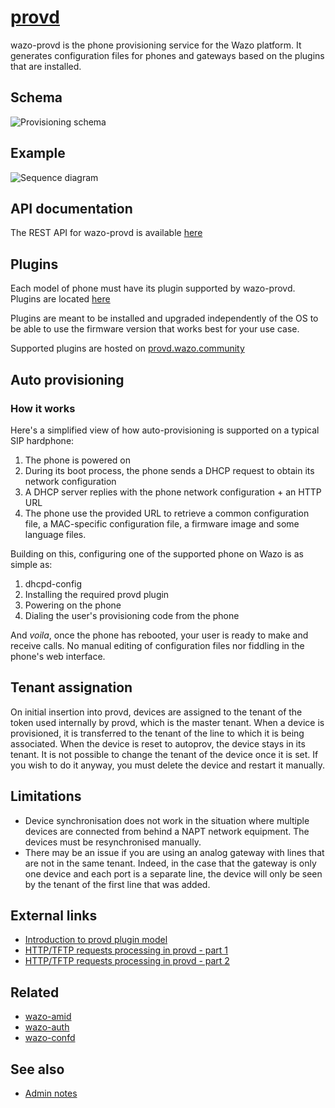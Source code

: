 # [provd](https://github.com/wazo-platform/wazo-provd)

wazo-provd is the phone provisioning service for the Wazo platform. It generates configuration files
for phones and gateways based on the plugins that are installed.

## Schema

![Provisioning schema](diagram.svg)

## Example

![Sequence diagram](sequence-diagram.svg)

## API documentation

The REST API for wazo-provd is available [here](../api/provisioning.html)

## Plugins

Each model of phone must have its plugin supported by wazo-provd. Plugins are located
[here](https://github.com/wazo-platform/wazo-provd-plugins)

Plugins are meant to be installed and upgraded independently of the OS to be able to use the firmware
version that works best for your use case.

Supported plugins are hosted on
[provd.wazo.community](http://provd.wazo.community/plugins/2/stable/)

## Auto provisioning

### How it works

Here's a simplified view of how auto-provisioning is supported on a typical SIP hardphone:

1. The phone is powered on
2. During its boot process, the phone sends a DHCP request to obtain its network configuration
3. A DHCP server replies with the phone network configuration + an HTTP URL
4. The phone use the provided URL to retrieve a common configuration file, a MAC-specific
   configuration file, a firmware image and some language files.

Building on this, configuring one of the supported phone on Wazo is as simple as:

1. dhcpd-config
2. Installing the required provd plugin
3. Powering on the phone
4. Dialing the user's provisioning code from the phone

And _voila_, once the phone has rebooted, your user is ready to make and receive calls. No manual
editing of configuration files nor fiddling in the phone's web interface.

## Tenant assignation

On initial insertion into provd, devices are assigned to the tenant of the token used internally by
provd, which is the master tenant. When a device is provisioned, it is transferred to the tenant of
the line to which it is being associated. When the device is reset to autoprov, the device stays in
its tenant. It is not possible to change the tenant of the device once it is set. If you wish to do
it anyway, you must delete the device and restart it manually.

## Limitations

- Device synchronisation does not work in the situation where multiple devices are connected from
  behind a NAPT network equipment. The devices must be resynchronised manually.
- There may be an issue if you are using an analog gateway with lines that are not in the same
  tenant. Indeed, in the case that the gateway is only one device and each port is a separate line,
  the device will only be seen by the tenant of the first line that was added.

## External links

- [Introduction to provd plugin model](/uc-doc/contributors/provisioning/introduction-to-the-plugin-model-of-the-new-provisioning-server)
- [HTTP/TFTP requests processing in provd - part 1](/uc-doc/contributors/provisioning/httptftp-requests-processing-in-provd-part-1)
- [HTTP/TFTP requests processing in provd - part 2](/uc-doc/contributors/provisioning/httptftp-requests-processing-in-provd-part-2)

## Related

- [wazo-amid](amid.html)
- [wazo-auth](authentication.html)
- [wazo-confd](configuration.html)

## See also

- [Admin notes](provisioning-admin.html)
